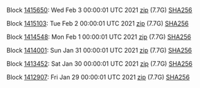 Block [1415650](https://insight.dash.org/insight/block/000000000000000a3edf413a85c511b4db71c78374fd8753f002152b8acb2064): Wed Feb  3 00:00:01 UTC 2021 [zip](https://dash-bootstrap.ams3.digitaloceanspaces.com/mainnet/2021-02-03/bootstrap.dat.zip) (7.7G) [SHA256](https://dash-bootstrap.ams3.digitaloceanspaces.com/mainnet/2021-02-03/sha256.txt)

Block [1415103](https://insight.dash.org/insight/block/000000000000000d8729ae2491c9457b18c0155a89da355bfe4db00fe113653b): Tue Feb  2 00:00:01 UTC 2021 [zip](https://dash-bootstrap.ams3.digitaloceanspaces.com/mainnet/2021-02-02/bootstrap.dat.zip) (7.7G) [SHA256](https://dash-bootstrap.ams3.digitaloceanspaces.com/mainnet/2021-02-02/sha256.txt)

Block [1414548](https://insight.dash.org/insight/block/0000000000000010df96b35ada874a2e2cd3104ae538e5d41d2be77fe5492476): Mon Feb  1 00:00:01 UTC 2021 [zip](https://dash-bootstrap.ams3.digitaloceanspaces.com/mainnet/2021-02-01/bootstrap.dat.zip) (7.7G) [SHA256](https://dash-bootstrap.ams3.digitaloceanspaces.com/mainnet/2021-02-01/sha256.txt)

Block [1414001](https://insight.dash.org/insight/block/0000000000000007d656ff5204ead47c44949fd00f017e5fc6ac2975c07b4348): Sun Jan 31 00:00:01 UTC 2021 [zip](https://dash-bootstrap.ams3.digitaloceanspaces.com/mainnet/2021-01-31/bootstrap.dat.zip) (7.7G) [SHA256](https://dash-bootstrap.ams3.digitaloceanspaces.com/mainnet/2021-01-31/sha256.txt)

Block [1413452](https://insight.dash.org/insight/block/000000000000000d6b63328d48f3b7f81ae1ecbece6df56ca80217a2231dbcf8): Sat Jan 30 00:00:01 UTC 2021 [zip](https://dash-bootstrap.ams3.digitaloceanspaces.com/mainnet/2021-01-30/bootstrap.dat.zip) (7.7G) [SHA256](https://dash-bootstrap.ams3.digitaloceanspaces.com/mainnet/2021-01-30/sha256.txt)

Block [1412907](https://insight.dash.org/insight/block/0000000000000016335d458c41773c52e6691210bdb52fefdda9583b7752d2cf): Fri Jan 29 00:00:01 UTC 2021 [zip](https://dash-bootstrap.ams3.digitaloceanspaces.com/mainnet/2021-01-29/bootstrap.dat.zip) (7.7G) [SHA256](https://dash-bootstrap.ams3.digitaloceanspaces.com/mainnet/2021-01-29/sha256.txt)
